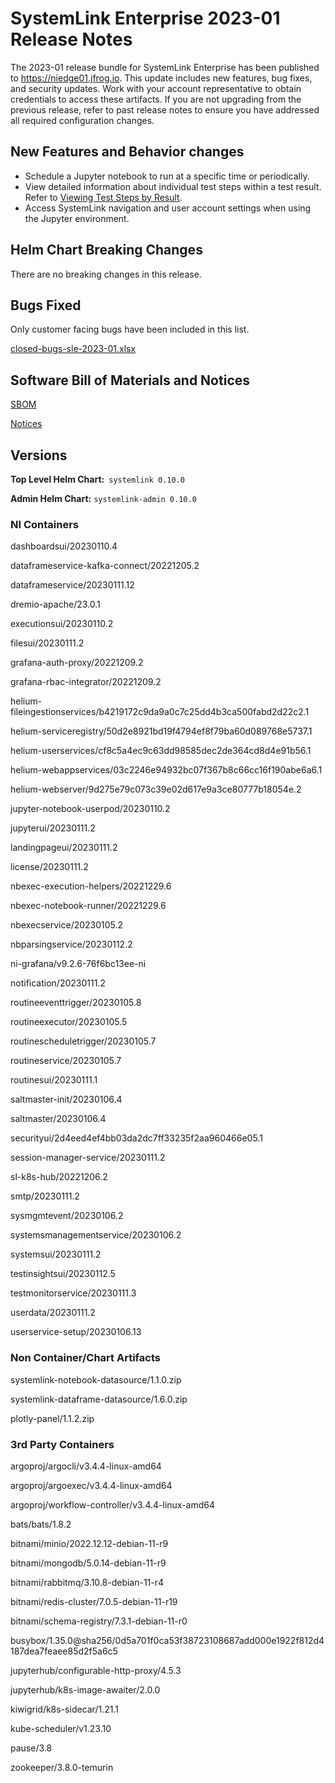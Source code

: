 # SystemLink Enterprise 2023-01 Release Notes

The 2023-01 release bundle for SystemLink Enterprise has been published to <https://niedge01.jfrog.io>. This update includes new features, bug fixes, and security updates. Work with your account representative to obtain credentials to access these artifacts. If you are not upgrading from the previous release, refer to past release notes to ensure you have addressed all required configuration changes.

## New Features and Behavior changes

- Schedule a Jupyter notebook to run at a specific time or periodically.
- View detailed information about individual test steps within a test result. Refer to [Viewing Test Steps by Result](https://www.ni.com/docs/en-US/bundle/systemlink-enterprise/page/viewing-test-steps-by-result.html).
- Access SystemLink navigation and user account settings when using the Jupyter environment.

## Helm Chart Breaking Changes

There are no breaking changes in this release.

## Bugs Fixed

Only customer facing bugs have been included in this list.

[closed-bugs-sle-2023-01.xlsx](closed-bugs-sle-2023-01.xlsx)

## Software Bill of Materials and Notices

[SBOM](https://github.com/ni/install-systemlink-enterprise/tree/2023-01/release-notes/2023-01/sbom)

[Notices](https://github.com/ni/install-systemlink-enterprise/tree/2023-01/release-notes/2023-01/notices)

## Versions

**Top Level Helm Chart:** `systemlink 0.10.0`

**Admin Helm Chart:** `systemlink-admin 0.10.0`

### NI Containers

dashboardsui/20230110.4

dataframeservice-kafka-connect/20221205.2

dataframeservice/20230111.12

dremio-apache/23.0.1

executionsui/20230110.2

filesui/20230111.2

grafana-auth-proxy/20221209.2

grafana-rbac-integrator/20221209.2

helium-fileingestionservices/b4219172c9da9a0c7c25dd4b3ca500fabd2d22c2.1

helium-serviceregistry/50d2e8921bd19f4794ef8f79ba60d089768e5737.1

helium-userservices/cf8c5a4ec9c63dd98585dec2de364cd8d4e91b56.1

helium-webappservices/03c2246e94932bc07f367b8c66cc16f190abe6a6.1

helium-webserver/9d275e79c073c39e02d617e9a3ce80777b18054e.2

jupyter-notebook-userpod/20230110.2

jupyterui/20230111.2

landingpageui/20230111.2

license/20230111.2

nbexec-execution-helpers/20221229.6

nbexec-notebook-runner/20221229.6

nbexecservice/20230105.2

nbparsingservice/20230112.2

ni-grafana/v9.2.6-76f6bc13ee-ni

notification/20230111.2

routineeventtrigger/20230105.8

routineexecutor/20230105.5

routinescheduletrigger/20230105.7

routineservice/20230105.7

routinesui/20230111.1

saltmaster-init/20230106.4

saltmaster/20230106.4

securityui/2d4eed4ef4bb03da2dc7ff33235f2aa960466e05.1

session-manager-service/20230111.2

sl-k8s-hub/20221206.2

smtp/20230111.2

sysmgmtevent/20230106.2

systemsmanagementservice/20230106.2

systemsui/20230111.2

testinsightsui/20230112.5

testmonitorservice/20230111.3

userdata/20230111.2

userservice-setup/20230106.13

### Non Container/Chart Artifacts

systemlink-notebook-datasource/1.1.0.zip

systemlink-dataframe-datasource/1.6.0.zip

plotly-panel/1.1.2.zip

### 3rd Party Containers

argoproj/argocli/v3.4.4-linux-amd64

argoproj/argoexec/v3.4.4-linux-amd64

argoproj/workflow-controller/v3.4.4-linux-amd64

bats/bats/1.8.2

bitnami/minio/2022.12.12-debian-11-r9

bitnami/mongodb/5.0.14-debian-11-r9

bitnami/rabbitmq/3.10.8-debian-11-r4

bitnami/redis-cluster/7.0.5-debian-11-r19

bitnami/schema-registry/7.3.1-debian-11-r0

busybox/1.35.0@sha256/0d5a701f0ca53f38723108687add000e1922f812d4187dea7feaee85d2f5a6c5

jupyterhub/configurable-http-proxy/4.5.3

jupyterhub/k8s-image-awaiter/2.0.0

kiwigrid/k8s-sidecar/1.21.1

kube-scheduler/v1.23.10

pause/3.8

zookeeper/3.8.0-temurin
